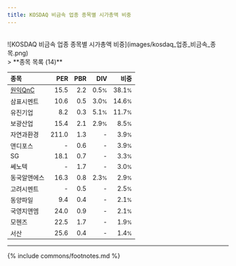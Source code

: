 ```yaml
---
title: KOSDAQ 비금속 업종 종목별 시가총액 비중
---
```

<br>
![KOSDAQ 비금속 업종 종목별 시가총액 비중](images/kosdaq_업종_비금속_종목.png)
<br>
> **종목 목록 (14)**<a id="list"></a>

| **종목** | **PER** | **PBR** | **DIV** | **비중** |
| :------- | ------: | ------: | ------: | -------: |
| [원익QnC](/074600/) | 15.5 | 2.2 | 0.5<small>%</small> | 38.1<small>%</small> |
| 삼표시멘트 | 10.6 | 0.5 | 3.0<small>%</small> | 14.6<small>%</small> |
| 유진기업 | 8.2 | 0.3 | 5.1<small>%</small> | 11.7<small>%</small> |
| 보광산업 | 15.4 | 2.1 | 2.9<small>%</small> | 8.5<small>%</small> |
| 자연과환경 | 211.0 | 1.3 | - | 3.9<small>%</small> |
| 앤디포스 | - | 0.6 | - | 3.9<small>%</small> |
| SG | 18.1 | 0.7 | - | 3.3<small>%</small> |
| 쎄노텍 | - | 1.7 | - | 3.0<small>%</small> |
| 동국알앤에스 | 16.3 | 0.8 | 2.3<small>%</small> | 2.9<small>%</small> |
| 고려시멘트 | - | 0.5 | - | 2.5<small>%</small> |
| 동양파일 | 9.4 | 0.4 | - | 2.1<small>%</small> |
| 국영지앤엠 | 24.0 | 0.9 | - | 2.1<small>%</small> |
| 모헨즈 | 22.5 | 1.7 | - | 1.9<small>%</small> |
| 서산 | 25.6 | 0.4 | - | 1.4<small>%</small> |

---
{% include commons/footnotes.md %}
